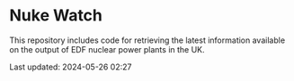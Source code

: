 # Nuke Watch

This repository includes code for retrieving the latest information available on the output of EDF nuclear power plants in the UK.

Last updated: 2024-05-26 02:27